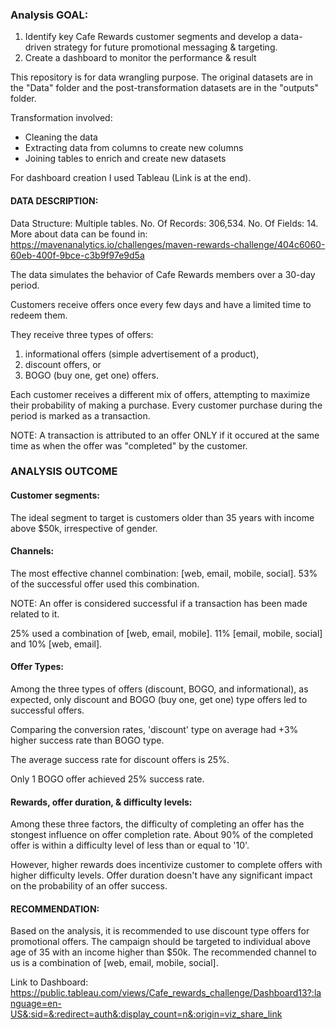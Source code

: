 ### Analysis GOAL:
1. Identify key Cafe Rewards customer segments and develop a data-driven strategy for future promotional messaging & targeting.
2. Create a dashboard to monitor the performance & result

This repository is for data wrangling purpose. The original datasets are in the "Data" folder and the post-transformation datasets are in the "outputs" folder. 

Transformation involved:
- Cleaning the data
- Extracting data from columns to create new columns
- Joining tables to enrich and create new datasets

For dashboard creation I used Tableau (Link is at the end).

#### DATA DESCRIPTION:

Data Structure: Multiple tables. 
No. Of Records: 306,534. 
No. Of Fields: 14. 
More about data can be found in: https://mavenanalytics.io/challenges/maven-rewards-challenge/404c6060-60eb-400f-9bce-c3b9f97e9d5a

The data simulates the behavior of Cafe Rewards members over a 30-day period.

Customers receive offers once every few days and have a limited time to redeem them. 

They receive three types of offers:
1. informational offers (simple advertisement of a product), 
2. discount offers, or 
3. BOGO (buy one, get one) offers. 

Each customer receives a different mix of offers, attempting to maximize their probability of making a purchase. Every customer purchase during the period is marked as a transaction. 

NOTE: A transaction is attributed to an offer ONLY if it occured at the same time as when the offer was "completed" by the customer.

### ANALYSIS OUTCOME

#### Customer segments:
The ideal segment to target is customers older than 35 years with income above $50k, irrespective of gender.

#### Channels:
The most effective channel combination: [web, email, mobile, social]. 53% of the successful offer used this combination.

NOTE: An offer is considered successful if a transaction has been made related to it.

25% used a combination of [web, email, mobile].
11% [email, mobile, social] and 10% [web, email].

#### Offer Types:
Among the three types of offers (discount, BOGO, and informational), as expected, only discount and BOGO (buy one, get one) type offers led to successful offers.

Comparing the conversion rates, 'discount' type on average had +3% higher success rate than BOGO type. 

The average success rate for discount offers is 25%.

Only 1 BOGO offer achieved 25% success rate.

#### Rewards, offer duration, & difficulty levels:
Among these three factors, the difficulty of completing an offer has the stongest influence on offer completion rate. About 90% of the completed offer is within a difficulty level of less than or equal to '10'.

However, higher rewards does incentivize customer to complete offers with higher difficulty levels. Offer duration doesn't have any significant impact on the probability of an offer success.

#### RECOMMENDATION:
Based on the analysis, it is recommended to use discount type offers for promotional offers. The campaign should be targeted to individual above age of 35 with an income higher than $50k. The recommended channel to us is a combination of [web, email, mobile, social].

Link to Dashboard: https://public.tableau.com/views/Cafe_rewards_challenge/Dashboard13?:language=en-US&:sid=&:redirect=auth&:display_count=n&:origin=viz_share_link